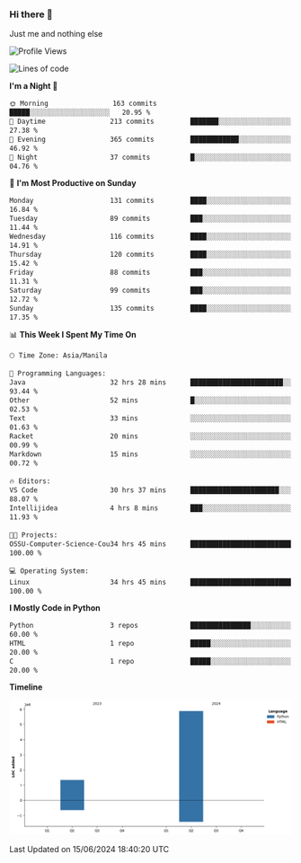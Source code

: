 ### Hi there 👋

Just me and nothing else


<!--START_SECTION:waka-->
![Profile Views](http://img.shields.io/badge/Profile%20Views-26-blue)

![Lines of code](https://img.shields.io/badge/From%20Hello%20World%20I%27ve%20Written-7.2%20million%20lines%20of%20code-blue)

**I'm a Night 🦉** 

```text
🌞 Morning                163 commits         █████░░░░░░░░░░░░░░░░░░░░   20.95 % 
🌆 Daytime                213 commits         ███████░░░░░░░░░░░░░░░░░░   27.38 % 
🌃 Evening                365 commits         ████████████░░░░░░░░░░░░░   46.92 % 
🌙 Night                  37 commits          █░░░░░░░░░░░░░░░░░░░░░░░░   04.76 % 
```
📅 **I'm Most Productive on Sunday** 

```text
Monday                   131 commits         ████░░░░░░░░░░░░░░░░░░░░░   16.84 % 
Tuesday                  89 commits          ███░░░░░░░░░░░░░░░░░░░░░░   11.44 % 
Wednesday                116 commits         ████░░░░░░░░░░░░░░░░░░░░░   14.91 % 
Thursday                 120 commits         ████░░░░░░░░░░░░░░░░░░░░░   15.42 % 
Friday                   88 commits          ███░░░░░░░░░░░░░░░░░░░░░░   11.31 % 
Saturday                 99 commits          ███░░░░░░░░░░░░░░░░░░░░░░   12.72 % 
Sunday                   135 commits         ████░░░░░░░░░░░░░░░░░░░░░   17.35 % 
```


📊 **This Week I Spent My Time On** 

```text
🕑︎ Time Zone: Asia/Manila

💬 Programming Languages: 
Java                     32 hrs 28 mins      ███████████████████████░░   93.44 % 
Other                    52 mins             █░░░░░░░░░░░░░░░░░░░░░░░░   02.53 % 
Text                     33 mins             ░░░░░░░░░░░░░░░░░░░░░░░░░   01.63 % 
Racket                   20 mins             ░░░░░░░░░░░░░░░░░░░░░░░░░   00.99 % 
Markdown                 15 mins             ░░░░░░░░░░░░░░░░░░░░░░░░░   00.72 % 

🔥 Editors: 
VS Code                  30 hrs 37 mins      ██████████████████████░░░   88.07 % 
Intellijidea             4 hrs 8 mins        ███░░░░░░░░░░░░░░░░░░░░░░   11.93 % 

🐱‍💻 Projects: 
OSSU-Computer-Science-Cou34 hrs 45 mins      █████████████████████████   100.00 % 

💻 Operating System: 
Linux                    34 hrs 45 mins      █████████████████████████   100.00 % 
```

**I Mostly Code in Python** 

```text
Python                   3 repos             ███████████████░░░░░░░░░░   60.00 % 
HTML                     1 repo              █████░░░░░░░░░░░░░░░░░░░░   20.00 % 
C                        1 repo              █████░░░░░░░░░░░░░░░░░░░░   20.00 % 
```



**Timeline**

![Lines of Code chart](https://raw.githubusercontent.com/brutist/brutist/main/assets/bar_graph.png)


 Last Updated on 15/06/2024 18:40:20 UTC
<!--END_SECTION:waka-->
